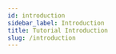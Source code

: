 ```yaml
---
id: introduction
sidebar_label: Introduction
title: Tutorial Introduction
slug: /introduction
---
```

